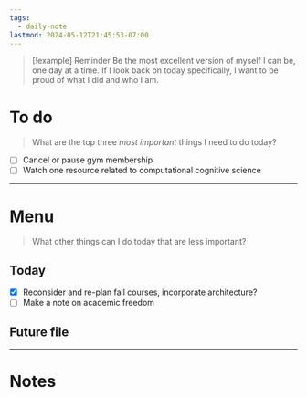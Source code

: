 ```yaml
---
tags:
  - daily-note
lastmod: 2024-05-12T21:45:53-07:00
---
```

>[!example] Reminder
>Be the most excellent version of myself I can be, one day at a time. If I look back on today specifically, I want to be proud of what I did and who I am.

# To do

> What are the top three *most important* things I need to do today?

- [ ] Cancel or pause gym membership
- [ ] Watch one resource related to computational cognitive science

----
# Menu

> What other things can I do today that are less important?
## Today

- [x] Reconsider and re-plan fall courses, incorporate architecture?
- [ ] Make a note on academic freedom
## Future file



---
# Notes
